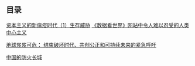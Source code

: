 ## 目录

[资本主义的新瘟疫时代（1）生存威胁](https://github.com/Astartanikku/blog/issues/4)
[《数据看世界》网站中令人难以忍受的人类中心主义](https://github.com/Astartanikku/blog/issues/3)

[地球岌岌可危： 结束破坏时代、共创公正和可持续未来的紧急呼吁](https://github.com/Astartanikku/blog/issues/2)

[中国的防火长城](https://github.com/Astartanikku/blog/issues/1)

